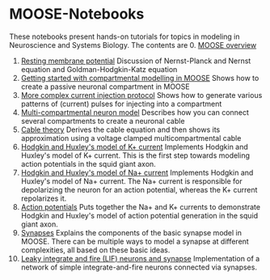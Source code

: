 # MOOSE-Notebooks

These notebooks present hands-on tutorials for topics in modeling in Neuroscience and Systems Biology. The contents are
0. [MOOSE overview](Moose_overview.ipynb)
1. [Resting membrane potential](Resting_membrane_potential.ipynb)
   Discussion of Nernst-Planck and Nernst equation and Goldman-Hodgkin-Katz equation
2. [Getting started with compartmental modelling in MOOSE](Getting_started_with_compartmental_modelling_in_MOOSE.ipynb)
   Shows how to create a passive neuronal compartment in MOOSE
3. [More complex current injection protocol](More_complex_current_injection_protocol.ipynb)
   Shows how to generate various patterns of (current) pulses for injecting into a compartment
4. [Multi-compartmental neuron model](Multi-compartmental_neuron_model.ipynb)
   Describes how you can connect several compartments to create a neuronal cable
5. [Cable theory](Cable_theory.ipynb)
   Derives the cable equation and then shows its approximation using a voltage clamped multicompartmental cable
6. [Hodgkin and Huxley's model of K+ current](Action_potentials_K_channel.ipynb)
   Implements Hodgkin and Huxley's model of K+ current. This is the first step towards modeling action potentials in the squid giant axon.
7. [Hodgkin and Huxley's model of Na+ current](Action_potentials_Na_channel.ipynb)
   Implements Hodgkin and Huxley's model of Na+ current. The Na+ current is responsible for depolarizing the neuron for an action potential, whereas the K+ current repolarizes it.
6. [Action potentials](Action_potentials.ipynb)
   Puts together the Na+ and K+ currents to demonstrate Hodgkin and Huxley's model of action potential generation in the squid giant axon.
7. [Synapses](Synapses.ipynb)
   Explains the components of the basic synapse model in MOOSE. There can be multiple ways to model a synapse at different complexities, all based on these basic ideas.
8. [Leaky integrate and fire (LIF) neurons and synapse](Leaky_integrate_and_fire_neuron.ipynb)
   Implementation of a network of simple integrate-and-fire neurons connected via synapses.
